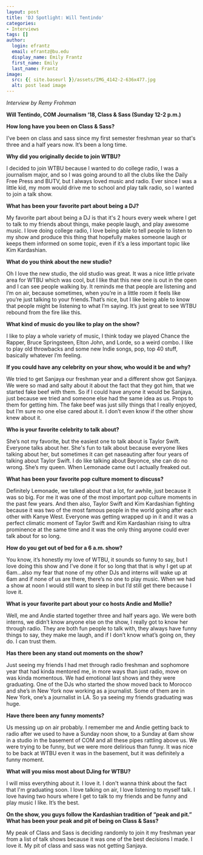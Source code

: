 ```yaml
---
layout: post
title: 'DJ Spotlight: Will Tentindo'
categories:
- Interviews
tags: []
author:
  login: efrantz
  email: efrantz@bu.edu
  display_name: Emily Frantz
  first_name: Emily
  last_name: Frantz
image:
  src: {{ site.baseurl }}/assets/IMG_4142-2-636x477.jpg
  alt: post lead image
---
```


_Interview by Remy Frohman_

**Will Tentindo, COM Journalism ‘18, Class & Sass (Sunday 12-2 p.m.)**

**How long have you been on Class & Sass?**

I’ve been on class and sass since my first semester freshman year so that's three and a half years now. It’s been a long time.  

**Why did you originally decide to join WTBU?**

I decided to join WTBU because I wanted to do college radio, I was a journalism major, and so I was going around to all the clubs like the Daily Free Press and BUTV, but I always loved music and radio. Ever since I was a little kid, my mom would drive me to school and play talk radio, so I wanted to join a talk show.

**What has been your favorite part about being a DJ?**

My favorite part about being a DJ is that it's 2 hours every week where I get to talk to my friends about things, make people laugh, and play awesome music. I love doing college radio, I love being able to tell people to listen to my show and produce this thing that hopefully makes someone laugh or keeps them informed on some topic, even if it’s a less important topic like Kim Kardashian.

**What do you think about the new studio?**

Oh I love the new studio, the old studio was great. It was a nice little private area for WTBU which was cool, but I like that this new one is out in the open and I can see people walking by. It reminds me that people are listening and I’m on air, because sometimes, when you’re in a little room it feels like you’re just talking to your friends.That’s nice, but I like being able to know that people might be listening to what I’m saying. It’s just great to see WTBU rebound from the fire like this.

**What kind of music do you like to play on the show?**

I like to play a whole variety of music, I think today we played Chance the Rapper, Bruce Springsteen, Elton John, and Lorde, so a weird combo. I like to play old throwbacks and some new Indie songs, pop, top 40 stuff, basically whatever I’m feeling.  

**If you could have any celebrity on your show, who would it be and why?**

We tried to get Sanjaya our freshman year and a different show got Sanjaya. We were so mad and salty about it about the fact that they got him, that we started fake beef with them. So if I could have anyone it would be Sanjaya, just because we tried and someone else had the same idea as us. Props to them for getting him. The fake beef was just silly things that I really enjoyed, but I’m sure no one else cared about it. I don’t even know if the other show knew about it.

**Who is your favorite celebrity to talk about?**

She’s not my favorite, but the easiest one to talk about is Taylor Swift. Everyone talks about her. She's fun to talk about because everyone likes talking about her, but sometimes it can get naseauting after four years of talking about Taylor Swift. I do like talking about Beyonce, she can do no wrong. She’s my queen. When Lemonade came out I actually freaked out.

**What has been your favorite pop culture moment to discuss?**

Definitely Lemonade, we talked about that a lot, for awhile, just because it was so big. For me it was one of the most important pop culture moments in the past few years. And then also, Taylor Swift and Kim Kardashian fighting because it was two of the most famous people in the world going after each other with Kanye West. Everyone was getting wrapped up in it and it was a perfect climatic moment of Taylor Swift and Kim Kardashian rising to ultra prominence at the same time and it was the only thing anyone could ever talk about for so long.

**How do you get out of bed for a 6 a.m. show?**

You know, it’s honestly my love of WTBU, it sounds so funny to say, but I love doing this show and I’ve done it for so long that that is why I get up at 6am...also my fear that none of my other DJs and interns will wake up at 6am and if none of us are there, there’s no one to play music. When we had a show at noon I would still want to sleep in but I’d still get there because I love it.

**What is your favorite part about your co hosts Andie and Mollie?**

Well, me and Andie started together three and half years ago. We were both interns, we didn’t know anyone else on the show, I really got to know her through radio. They are both fun people to talk with, they always have funny things to say, they make me laugh, and if I don’t know what’s going on, they do. I can trust them.

**Has there been any stand out moments on the show?**

Just seeing my friends I had met through radio freshman and sophomore year that had kinda mentored me, in more ways than just radio, move on was kinda momentous. We had emotional last shows and they were graduating. One of the DJs who started the show moved back to Morocco and she’s in New York now working as a journalist. Some of them are in New York, one’s a journalist in LA. So ya seeing my friends graduating was huge.

**Have there been any funny moments?**

Us messing up on air probably. I remember me and Andie getting back to radio after we used to have a Sunday noon show, to a Sunday at 6am show in a studio in the basement of COM and all these pipes rattling above us. We were trying to be funny, but we were more delirious than funny. It was nice to be back at WTBU even it was in the basement, but it was definitely a funny moment.

**What will you miss most about DJing for WTBU?**

I will miss everything about it. I love it. I don't wanna think about the fact that I'm graduating soon. I love talking on air, I love listening to myself talk. I love having two hours where I get to talk to my friends and be funny and play music I like. It’s the best.

**On the show, you guys follow the Kardashian tradition of “peak and pit.” What has been your peak and pit of being on Class & Sass?**

My peak of Class and Sass is deciding randomly to join it my freshman year from a list of talk shows because it was one of the best decisions I made. I love it. My pit of class and sass was not getting Sanjaya.